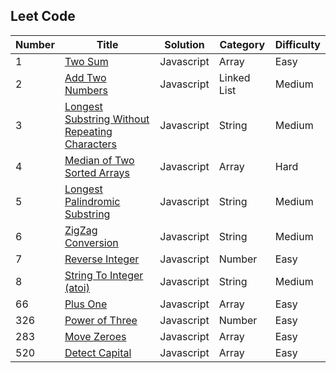 ## Leet Code

| Number | Title                                                                                                                           | Solution   | Category    | Difficulty |
| ------ | ------------------------------------------------------------------------------------------------------------------------------- | ---------- | ----------- | ---------- |
| 1      | [Two Sum](https://leetcode.com/problems/two-sum/)                                                                               | Javascript | Array       | Easy       |
| 2      | [Add Two Numbers](https://leetcode.com/problems/add-two-numbers/)                                                               | Javascript | Linked List | Medium     |
| 3      | [Longest Substring Without Repeating Characters](https://leetcode.com/problems/longest-substring-without-repeating-characters/) | Javascript | String      | Medium     |
| 4      | [Median of Two Sorted Arrays](https://leetcode.com/problems/median-of-two-sorted-arrays/)                                       | Javascript | Array       | Hard       |
| 5      | [Longest Palindromic Substring](https://leetcode.com/problems/longest-palindromic-substring/)                                   | Javascript | String      | Medium     |
| 6      | [ZigZag Conversion](https://leetcode.com/problems/zigzag-conversion/)                                                           | Javascript | String      | Medium     |
| 7      | [Reverse Integer](https://leetcode.com/problems/reverse-integer/)                                                               | Javascript | Number      | Easy       |
| 8      | [String To Integer (atoi)](https://leetcode.com/problems/string-to-integer-atoi/)                                               | Javascript | String      | Medium     |
| 66     | [Plus One](https://leetcode.com/problems/plus-one/)                                                                             | Javascript | Array       | Easy       |
| 326    | [Power of Three](https://leetcode.com/problems/power-of-three/)                                                                 | Javascript | Number      | Easy       |
| 283    | [Move Zeroes](https://leetcode.com/problems/move-zeroes/)                                                                       | Javascript | Array      | Easy       |
| 520    | [Detect Capital](https://leetcode.com/problems/detect-capital/)                                                                 | Javascript | Array       | Easy       |
